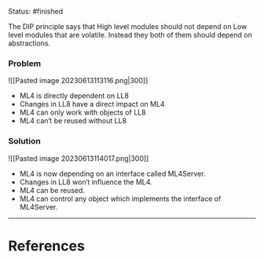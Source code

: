 Status: #finished  

The DIP principle says that High level modules should not depend on Low level modules that are volatile. Instead they both of them should depend on abstractions. 

### Problem
![[Pasted image 20230613113116.png|300]]
- ML4 is directly dependent on LL8 
- Changes in LL8 have a direct impact on ML4
- ML4 can only work with objects of LL8
- ML4 can‘t be reused without LL8
### Solution
![[Pasted image 20230613114017.png|300]]
- ML4 is now depending on an interface called ML4Server.
- Changes in LL8 won‘t influence the ML4.
- ML4 can be reused.
- ML4 can control any object which implements the interface of ML4Server. 






---
# References

